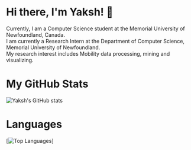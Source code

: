 # Hi there, I'm Yaksh! 👋
Currently, I am a Computer Science student at the Memorial University of Newfoundland, Canada.
<br>
I am currently a Research Intern at the Department of Computer Science, Memorial University of Newfoundland.
<br>
My research interest includes Mobility data processing, mining and visualizing.

# My GitHub Stats
![Yaksh's GitHub stats](https://github-readme-stats.vercel.app/api?username=YakshHaranwala&theme=dark&include_all_commits=true&show_icons=true&count_private=true)

# Languages
[![Top Languages](https://github-readme-stats.vercel.app/api/top-langs/?username=YakshHaranwala&layout=compact&theme=dark)]
